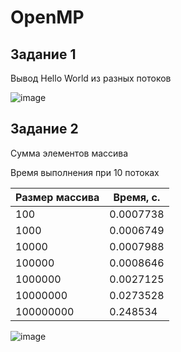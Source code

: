 # OpenMP
## Задание 1
Вывод Hello World из разных потоков

![image](https://github.com/Karkusha23/mp-test/assets/16138259/ca1f0d24-be66-4ca2-96de-57490cce4eb8)

## Задание 2
Сумма элементов массива

Время выполнения при 10 потоках

| Размер массива | Время, с. |
| --- | --- |
| 100 | 0.0007738 |
| 1000 | 0.0006749 |
| 10000 | 0.0007988 |
| 100000 | 0.0008646 |
| 1000000 | 0.0027125 |
| 10000000 | 0.0273528 |
| 100000000 | 0.248534 |


![image](https://github.com/Karkusha23/mp-test/assets/16138259/570009dd-4adc-4a5c-a60e-769b8eb27c48)
